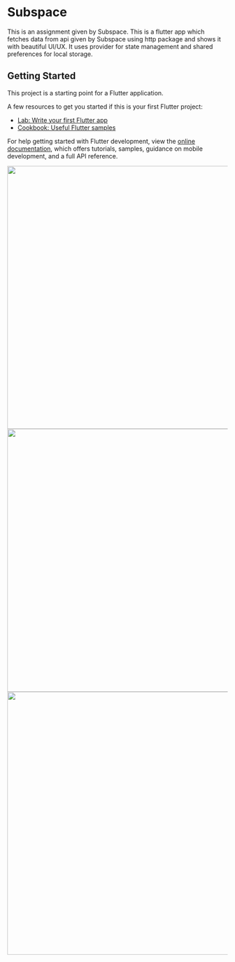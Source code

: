 # Subspace

This is an assignment given by Subspace.
This is a flutter app which fetches data from api given by Subspace using http package and shows it with beautiful UI/UX. It uses provider for state management and shared preferences for local storage.

## Getting Started

This project is a starting point for a Flutter application.

A few resources to get you started if this is your first Flutter project:

- [Lab: Write your first Flutter app](https://docs.flutter.dev/get-started/codelab)
- [Cookbook: Useful Flutter samples](https://docs.flutter.dev/cookbook)

For help getting started with Flutter development, view the
[online documentation](https://docs.flutter.dev/), which offers tutorials,
samples, guidance on mobile development, and a full API reference.

<img src = "https://github.com/Dev-Bhandari/Subspace-App-Blogs-and-Article/assets/52774043/7870c1a1-4fe4-4d37-ab3f-64f971d8ea5d" height = "600">      <img src = "https://github.com/Dev-Bhandari/Subspace-App-Blogs-and-Article/assets/52774043/c31ed1db-0192-4749-93eb-5e9187b47188" height = "600">      <img src = "https://github.com/Dev-Bhandari/Subspace-App-Blogs-and-Article/assets/52774043/b5cbc491-029c-4b9b-af61-d72f9893a938" height = "600">
